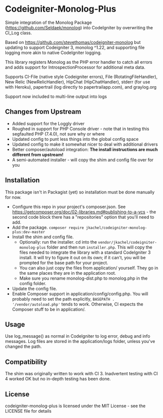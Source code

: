 Codeigniter-Monolog-Plus
===================

Simple integration of the Monolog Package (https://github.com/Seldaek/monolog) into CodeIgniter by overwriting the CI_Log class.

Based on https://github.com/stevethomas/codeigniter-monolog but updating to support Codeigniter 3, monolog ^1.22, and supporting file logging more akin to native CodeIgniter logging.

This library registers Monolog as the PHP error handler to catch all errors and adds support for IntrospectionProcessor for additional meta data.

Supports CI-File (native style Codeigniter errors), File (RotatingFileHandler), New Relic (NewRelicHandler), HipChat (HipChatHandler), stderr (for use with Heroku), papertrail (log directly to papertrailapp.com), and graylog.org

Support now included to multi-line output into logs

Changes from Upstream
---------------------

* Added support for the Loggly driver
* Roughed in support for PHP Console driver - note that in testing this segfaulted PHP (7.4.0), not sure why or where
* Updated config to punt less things into the global config space
* Updated config to make it somewhat nicer to deal with additional drivers
* Better composer/autoload integration: **The install instructions are much different from upstream!**
* A semi-automated installer - will copy the shim and config file over for you

Installation
------------

This package isn't in Packagist (yet) so installation must be done manually for now. 
 
* Configure this repo in your project's composer.json. See https://getcomposer.org/doc/02-libraries.md#publishing-to-a-vcs - the second code block there has a "repositories" option that you'll need to add. 
* Add the package. `composer require jkachel/codeigniter-monolog-plus:dev-master`
* Install the shim and config file.
  * Optionally: run the installer. cd into the `vendor/jkachel/codeigniter-monolog-plus` folder and then run `installer.php`. This will copy the files needed to integrate the library with a standard CodeIgniter 3 install. It will try to figure it out on its own; if it can't, you will be prompted for the base path for your project.
  * You can also just copy the files from application/ yourself. They go in the same places they are in the application root.
  * Make sure you rename monolog-dist.php to monolog.php in the config folder.
* Update the config file. 
* Enable Composer support in application/config/config.php. You will probably need to set the path explicitly, `BASEPATH . '/vendor/autoload.php'` tends to work. Otherwise, CI expects the Composer stuff to be in application/. 

Usage
-----
Use log_message() as normal in CodeIgniter to log error, debug and info messages. Log files are stored in the application/logs folder, unless you've changed the path.

Compatibility
-----

The shim was originally written to work with CI 3. Inadvertent testing with CI 4 worked OK but no in-depth testing has been done.

License
-------
codeigniter-monolog-plus is licensed under the MIT License - see the LICENSE file for details
